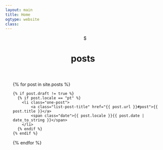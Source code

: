 ```yaml
---
layout: main
title: Home
ogtype: website
class:
---
```


<header class="cabecalho">
  <span class="cifrao">$ </span>
  <h1 class="page-title">
    <span class="posts-title withoutDisplay">posts</span><span class="blinked-s withoutDisplay">&nbsp;&nbsp;</span>
  </h1>
</header>

<ul class="posts">
  {% for post in site.posts %}

  	{% if post.draft != true %}
      {% if post.locale == "pt" %}
        <li class="one-post">
            <a class="list-post-title" href="{{ post.url }}#post">{{ post.title }}</a>
            <span class="date">{{ post.locale }}{{ post.date | date_to_string }}</span>
        </li>
      {% endif %}
    {% endif %}

  {% endfor %}
</ul>
